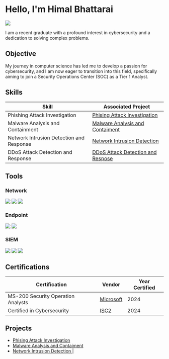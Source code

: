 # Hello, I'm Himal Bhattarai
<a href="https://www.linkedin.com/in/himal-bhattarai/"><img src="https://img.shields.io/badge/-LinkedIn-0072b1?&style=for-the-badge&logo=linkedin&logoColor=white" /></a>

I am a recent graduate with a profound interest in cybersecurity and a dedication to solving complex problems.

## Objective

My journey in computer science has led me to develop a passion for cybersecurity, and I am now eager to transition into this field, specifically aiming to join a Security Operations Center (SOC) as a Tier 1 Analyst.

## Skills

| Skill                                         | Associated Project         |
|-----------------------------------------------|----------------------------|
| Phishing Attack Investigation            | <a href="https://github.com/heemalbhattarai123/phishing-attack-investigation/tree/main">Phising Attack Investigation </a>|
| Malware Analysis and Containment         | <a href="https://github.com/heemalbhattarai123/malware-analysis/tree/main">Malware Analysis and Contaiment</a>|
| Network Intrusion Detection and Response | <a href="https://github.com/heemalbhattarai123/network-intrusion-detection/tree/main"> Network Intrusion Detection </a>|
| DDoS Attack Detection and Response       | <a href="https://github.com/heemalbhattarai123/ddos-attack-detection-response/tree/main"> DDoS Attack Detection and Respose </a>|


## Tools

### Network
<div>
    <img src="https://img.shields.io/badge/-Wireshark-1679A7?&style=for-the-badge&logo=Wireshark&logoColor=white" />
    <img src="https://img.shields.io/badge/-Suricata-EF3B2D?&style=for-the-badge&logo=Suricata&logoColor=white" />
    <img src="https://img.shields.io/badge/-Zeek-777BB4?&style=for-the-badge&logo=Zeek&logoColor=white" />
</div>

### Endpoint
<div>
    <img src="https://img.shields.io/badge/-Microsoft_Defender_for_Endpoint-00A4EF?&style=for-the-badge&logo=Microsoft&logoColor=white" />
    <img src="https://img.shields.io/badge/-Velociraptor-4B275F?&style=for-the-badge&logo=Velociraptor&logoColor=white" />
</div>

### SIEM
<div>
    <img src="https://img.shields.io/badge/-Microsoft_Sentinel-0078D4?&style=for-the-badge&logo=Microsoft&logoColor=white" />
    <img src="https://img.shields.io/badge/-Splunk-000000?&style=for-the-badge&logo=Splunk&logoColor=white" />
    <img src="https://img.shields.io/badge/-Elastic-005571?&style=for-the-badge&logo=Elastic&logoColor=white" />
</div>

## Certifications
<div>
    
| Certification                                      | Vendor      | Year Certified |
|----------------------------------------------------|-------------|----------------|
| MS-200 Security Operation Analysts  | <a href="https://learn.microsoft.com/en-us/users/himalbhattarai-8505/credentials/certification/security-operations-analyst?tab=credentials-tab">Microsoft</a> | 2024 |
| Certified in Cybersecurity  | <a href="https://github.com/heemalbhattarai123/malware-analysis/tree/main">ISC2</a>| 2024 |
</div>

## Projects
- <a href="https://github.com/heemalbhattarai123/Detection-Lab/tree/main">Phising Attack Investigation</a>
- <a href="https://github.com/heemalbhattarai123/malware-analysis/main">Malware Analysis and Contaiment</a>
- <a href="https://github.com/heemalbhattarai123/network-intrusion-detection/tree/main"> Network Intrusion Detection </a>|

